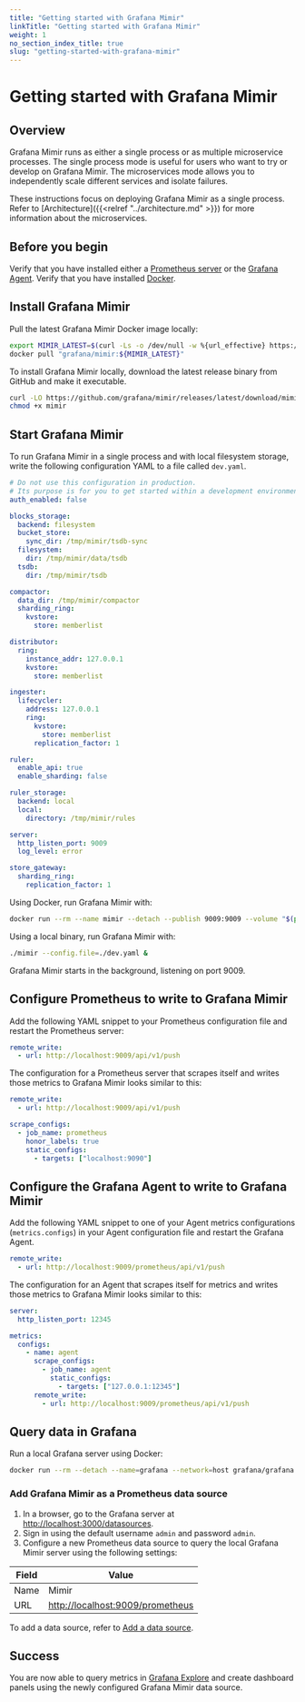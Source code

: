 ```yaml
---
title: "Getting started with Grafana Mimir"
linkTitle: "Getting started with Grafana Mimir"
weight: 1
no_section_index_title: true
slug: "getting-started-with-grafana-mimir"
---
```


# Getting started with Grafana Mimir

## Overview

Grafana Mimir runs as either a single process or as multiple microservice processes.
The single process mode is useful for users who want to try or develop on Grafana Mimir.
The microservices mode allows you to independently scale different services and isolate failures.

These instructions focus on deploying Grafana Mimir as a single process.
Refer to [Architecture]({{<relref "../architecture.md" >}}) for more information about the microservices.

## Before you begin

Verify that you have installed either a [Prometheus server](https://prometheus.io/docs/prometheus/latest/installation/)
or the [Grafana Agent](https://github.com/grafana/agent/releases/latest).
Verify that you have installed [Docker](https://docs.docker.com/engine/install/).

## Install Grafana Mimir

Pull the latest Grafana Mimir Docker image locally:

```bash
export MIMIR_LATEST=$(curl -Ls -o /dev/null -w %{url_effective} https://github.com/grafana/mimir/releases | awk -F / '{ print $NF; }')
docker pull "grafana/mimir:${MIMIR_LATEST}"
```

To install Grafana Mimir locally, download the latest release binary from GitHub and make it executable.

```bash
curl -LO https://github.com/grafana/mimir/releases/latest/download/mimir
chmod +x mimir
```

## Start Grafana Mimir

To run Grafana Mimir in a single process and with local filesystem storage, write the following configuration YAML to a file called `dev.yaml`.

```yaml
# Do not use this configuration in production.
# Its purpose is for you to get started within a development environment.
auth_enabled: false

blocks_storage:
  backend: filesystem
  bucket_store:
    sync_dir: /tmp/mimir/tsdb-sync
  filesystem:
    dir: /tmp/mimir/data/tsdb
  tsdb:
    dir: /tmp/mimir/tsdb

compactor:
  data_dir: /tmp/mimir/compactor
  sharding_ring:
    kvstore:
      store: memberlist

distributor:
  ring:
    instance_addr: 127.0.0.1
    kvstore:
      store: memberlist

ingester:
  lifecycler:
    address: 127.0.0.1
    ring:
      kvstore:
        store: memberlist
      replication_factor: 1

ruler:
  enable_api: true
  enable_sharding: false

ruler_storage:
  backend: local
  local:
    directory: /tmp/mimir/rules

server:
  http_listen_port: 9009
  log_level: error

store_gateway:
  sharding_ring:
    replication_factor: 1
```

Using Docker, run Grafana Mimir with:

```bash
docker run --rm --name mimir --detach --publish 9009:9009 --volume "$(pwd)"/dev.yaml:/etc/mimir/dev.yaml "grafana/mimir:${MIMIR_LATEST}" --config.file=/etc/mimir/dev.yaml
```

Using a local binary, run Grafana Mimir with:

```bash
./mimir --config.file=./dev.yaml &
```

Grafana Mimir starts in the background, listening on port 9009.

## Configure Prometheus to write to Grafana Mimir

Add the following YAML snippet to your Prometheus configuration file and restart the Prometheus server:

```yaml
remote_write:
  - url: http://localhost:9009/api/v1/push
```

The configuration for a Prometheus server that scrapes itself and writes those metrics to Grafana Mimir looks similar to this:

```yaml
remote_write:
  - url: http://localhost:9009/api/v1/push

scrape_configs:
  - job_name: prometheus
    honor_labels: true
    static_configs:
      - targets: ["localhost:9090"]
```

## Configure the Grafana Agent to write to Grafana Mimir

Add the following YAML snippet to one of your Agent metrics configurations (`metrics.configs`) in your Agent configuration file and restart the Grafana Agent.

```yaml
remote_write:
  - url: http://localhost:9009/prometheus/api/v1/push
```

The configuration for an Agent that scrapes itself for metrics and writes those metrics to Grafana Mimir looks similar to this:

```yaml
server:
  http_listen_port: 12345

metrics:
  configs:
    - name: agent
      scrape_configs:
        - job_name: agent
          static_configs:
            - targets: ["127.0.0.1:12345"]
      remote_write:
        - url: http://localhost:9009/prometheus/api/v1/push
```

## Query data in Grafana

Run a local Grafana server using Docker:

```bash
docker run --rm --detach --name=grafana --network=host grafana/grafana
```

### Add Grafana Mimir as a Prometheus data source

1. In a browser, go to the Grafana server at [http://localhost:3000/datasources](http://localhost:3000/datasources).
1. Sign in using the default username `admin` and password `admin`.
1. Configure a new Prometheus data source to query the local Grafana Mimir server using the following settings:

| Field | Value                                                                |
| ----- | -------------------------------------------------------------------- |
| Name  | Mimir                                                                |
| URL   | [http://localhost:9009/prometheus](http://localhost:9009/prometheus) |

To add a data source, refer to [Add a data source](https://grafana.com/docs/grafana/latest/datasources/add-a-data-source/).

## Success

You are now able to query metrics in [Grafana Explore](https://grafana.com/docs/grafana/latest/explore/)
and create dashboard panels using the newly configured Grafana Mimir data source.

